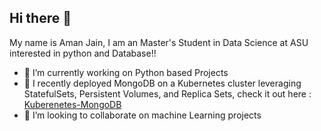 ## Hi there 👋

My name is Aman Jain, I am an Master's Student in Data Science at ASU interested in python and Database!!

- 🔭 I’m currently working on Python based Projects 
- 🌱 I recently deployed MongoDB on a Kubernetes cluster leveraging StatefulSets, Persistent Volumes, and Replica Sets, check it out here : [Kuberenetes-MongoDB](https://github.com/aman01jain/kubernetes-mongo)
- 👯 I’m looking to collaborate on machine Learning projects
<!--
**aman01jain/aman01jain** is a ✨ _special_ ✨ repository because its `README.md` (this file) appears on your GitHub profile.

Here are some ideas to get you started:

- 🔭 I’m currently working on ...
- 🌱 I’m currently learning ...
- 👯 I’m looking to collaborate on ...
- 🤔 I’m looking for help with ...
- 💬 Ask me about ...
- 📫 How to reach me: ...
- 😄 Pronouns: ...
- ⚡ Fun fact: ...
-->
